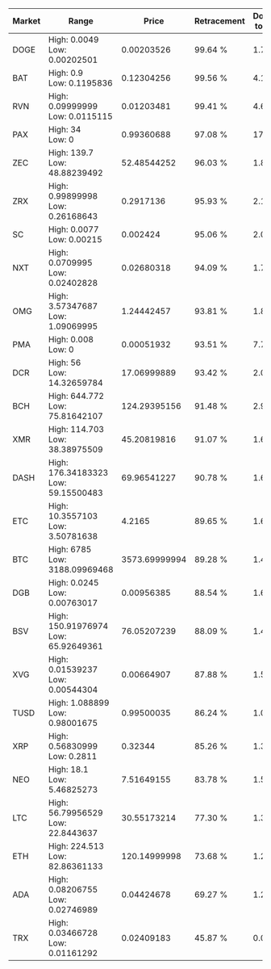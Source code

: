 | Market | Range | Price| Retracement | Doubles to 50% |
| --- | --- | --- | --- | --- |
| DOGE | High: 0.0049<br />Low: 0.00202501 | 0.00203526 | 99.64 % | 1.70 |
| BAT | High: 0.9<br />Low: 0.1195836 | 0.12304256 | 99.56 % | 4.14 |
| RVN | High: 0.09999999<br />Low: 0.0115115 | 0.01203481 | 99.41 % | 4.63 |
| PAX | High: 34<br />Low: 0 | 0.99360688 | 97.08 % | 17.11 |
| ZEC | High: 139.7<br />Low: 48.88239492 | 52.48544252 | 96.03 % | 1.80 |
| ZRX | High: 0.99899998<br />Low: 0.26168643 | 0.2917136 | 95.93 % | 2.16 |
| SC | High: 0.0077<br />Low: 0.00215 | 0.002424 | 95.06 % | 2.03 |
| NXT | High: 0.0709995<br />Low: 0.02402828 | 0.02680318 | 94.09 % | 1.77 |
| OMG | High: 3.57347687<br />Low: 1.09069995 | 1.24442457 | 93.81 % | 1.87 |
| PMA | High: 0.008<br />Low: 0 | 0.00051932 | 93.51 % | 7.70 |
| DCR | High: 56<br />Low: 14.32659784 | 17.06999889 | 93.42 % | 2.06 |
| BCH | High: 644.772<br />Low: 75.81642107 | 124.29395156 | 91.48 % | 2.90 |
| XMR | High: 114.703<br />Low: 38.38975509 | 45.20819816 | 91.07 % | 1.69 |
| DASH | High: 176.34183323<br />Low: 59.15500483 | 69.96541227 | 90.78 % | 1.68 |
| ETC | High: 10.3557103<br />Low: 3.50781638 | 4.2165 | 89.65 % | 1.64 |
| BTC | High: 6785<br />Low: 3188.09969468 | 3573.69999994 | 89.28 % | 1.40 |
| DGB | High: 0.0245<br />Low: 0.00763017 | 0.00956385 | 88.54 % | 1.68 |
| BSV | High: 150.91976974<br />Low: 65.92649361 | 76.05207239 | 88.09 % | 1.43 |
| XVG | High: 0.01539237<br />Low: 0.00544304 | 0.00664907 | 87.88 % | 1.57 |
| TUSD | High: 1.088899<br />Low: 0.98001675 | 0.99500035 | 86.24 % | 1.04 |
| XRP | High: 0.56830999<br />Low: 0.2811 | 0.32344 | 85.26 % | 1.31 |
| NEO | High: 18.1<br />Low: 5.46825273 | 7.51649155 | 83.78 % | 1.57 |
| LTC | High: 56.79956529<br />Low: 22.8443637 | 30.55173214 | 77.30 % | 1.30 |
| ETH | High: 224.513<br />Low: 82.86361133 | 120.14999998 | 73.68 % | 1.28 |
| ADA | High: 0.08206755<br />Low: 0.02746989 | 0.04424678 | 69.27 % | 1.24 |
| TRX | High: 0.03466728<br />Low: 0.01161292 | 0.02409183 | 45.87 % | 0.00 |
